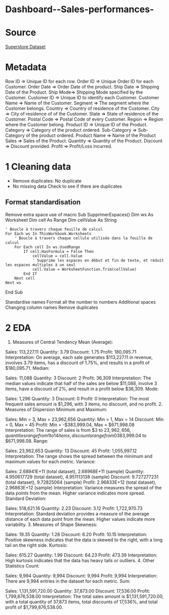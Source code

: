 # Dashboard--Sales-performances-
# Source 
[Superstore Dataset](https://www.kaggle.com/datasets/vivek468/superstore-dataset-final/data)
# Metadata
Row ID => Unique ID for each row.
Order ID => Unique Order ID for each Customer.
Order Date => Order Date of the product.
Ship Date => Shipping Date of the Product.
Ship Mode=> Shipping Mode specified by the Customer.
Customer ID => Unique ID to identify each Customer.
Customer Name => Name of the Customer.
Segment => The segment where the Customer belongs.
Country => Country of residence of the Customer.
City => City of residence of of the Customer.
State => State of residence of the Customer.
Postal Code => Postal Code of every Customer.
Region => Region where the Customer belong.
Product ID => Unique ID of the Product.
Category => Category of the product ordered.
Sub-Category => Sub-Category of the product ordered.
Product Name => Name of the Product
Sales => Sales of the Product.
Quantity => Quantity of the Product.
Discount => Discount provided.
Profit => Profit/Loss incurred.

# 1 Cleaning data
- Remove duplicates: No duplicate
- No missing data
Check to see if there are duplicates 
## Format standardisation
Remove extra space use of macro
Sub SupprimerEspaces()
    Dim ws As Worksheet
    Dim cell As Range
    Dim cellValue As String
    
    ' Boucle à travers chaque feuille de calcul
    For Each ws In ThisWorkbook.Worksheets
        ' Boucle à travers chaque cellule utilisée dans la feuille de calcul
        For Each cell In ws.UsedRange
            If cell.HasFormula = False Then
                cellValue = cell.Value
                ' Supprime les espaces en début et fin de texte, et réduit les espaces multiples à un seul
                cell.Value = WorksheetFunction.Trim(cellValue)
            End If
        Next cell
    Next ws
End Sub

Standardise names
Format all the number to numbers
Additional spaces
Changing column names
Remove duplicates
# 2 EDA
1. Measures of Central Tendency
Mean (Average):

Sales: 113,227.11
Quantity: 3.79
Discount: 1.75
Profit: 180,095.71
Interpretation: On average, each sale generates $113,227.11 in revenue, involves 3.79 items, has a discount of 1.75%, and results in a profit of $180,095.71.
Median:

Sales: 11,088
Quantity: 3
Discount: 2
Profit: 36,309
Interpretation: The median values indicate that half of the sales are below $11,088, involve 3 items, have a discount of 2%, and result in a profit below $36,309.
Mode:

Sales: 1,296
Quantity: 3
Discount: 0
Profit: 0
Interpretation: The most frequent sales amount is $1,296, with 3 items, no discount, and no profit.
2. Measures of Dispersion
Minimum and Maximum:

Sales: Min = 3, Max = 23,962,656
Quantity: Min = 1, Max = 14
Discount: Min = 0, Max = 45
Profit: Min = -$383,999.04, Max = $671,998.08
Interpretation: The range of sales is from $3 to $23,962,656, quantities range from 1 to 14 items, discounts range from 0% to 45%, and profits range from -$383,999.04 to $671,998.08.
Range:

Sales: 23,962,653
Quantity: 13
Discount: 45
Profit: 1,055,997.12
Interpretation: The range shows the spread between the minimum and maximum values for each metric.
Variance:

Sales: 2.68941E+11 (total dataset), 2.68968E+11 (sample)
Quantity: 4.950617729 (total dataset), 4.951113138 (sample)
Discount: 9.727277231 (total dataset), 9.72825064 (sample)
Profit: 2.96833E+12 (total dataset), 2.96863E+12 (sample)
Interpretation: Variance measures the spread of the data points from the mean. Higher variance indicates more spread.
Standard Deviation:

Sales: 518,621.16
Quantity: 2.23
Discount: 3.12
Profit: 1,722,970.73
Interpretation: Standard deviation provides a measure of the average distance of each data point from the mean. Higher values indicate more variability.
3. Measures of Shape
Skewness:

Sales: 19.35
Quantity: 1.28
Discount: 6.20
Profit: 10.15
Interpretation: Positive skewness indicates that the data is skewed to the right, with a long tail on the right side.
Kurtosis:

Sales: 615.27
Quantity: 1.99
Discount: 64.23
Profit: 473.39
Interpretation: High kurtosis indicates that the data has heavy tails or outliers.
4. Other Statistics
Count:

Sales: 9,994
Quantity: 9,994
Discount: 9,994
Profit: 9,994
Interpretation: There are 9,994 entries in the dataset for each metric.
Sum:

Sales: 1,131,591,720.00
Quantity: 37,873.00
Discount: 17,536.00
Profit: 1,799,876,538.00
Interpretation: The total sales amount is $1,131,591,720.00, with a total quantity of 37,873 items, total discounts of 17,536%, and total profit of $1,799,876,538.00.
